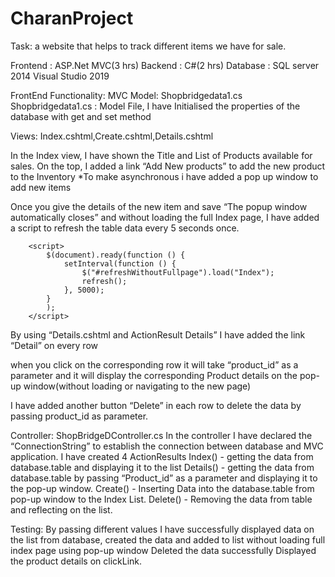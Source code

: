 # CharanProject
Task: a website that helps to track different items we have for sale.

Frontend : ASP.Net MVC(3 hrs)
Backend : C#(2 hrs)
Database : SQL server 2014
Visual Studio 2019

FrontEnd Functionality:
MVC
Model: Shopbridgedata1.cs
 Shopbridgedata1.cs : Model File, I have Initialised the properties of the database with get and set method

Views: Index.cshtml,Create.cshtml,Details.cshtml


In the Index view, I have shown the Title and List of Products available for sales.
On the top, I added a link “Add New products” to add the new product to the Inventory
*To make asynchronous i have added a pop up window to add new items


Once you give the details of the new item and save “The popup window automatically closes” and without loading the full Index page, I have added a script to refresh the table data every 5 seconds once.

<script src="~/Scripts/jquery-3.4.1.min.js"></script>
        <script>
            $(document).ready(function () {
                setInterval(function () {
                    $("#refreshWithoutFullpage").load("Index");
                    refresh();
                }, 5000);
            }
            );
        </script>

By using “Details.cshtml and ActionResult Details” I have added the link “Detail” on every row


 when you click on the corresponding row it will take “product_id” as a parameter and it will display the corresponding Product details on the pop-up window(without loading or navigating to the new page)


I have added another button “Delete” in each row to delete the data by passing product_id as parameter.

Controller: ShopBridgeDController.cs
In the controller I have declared the “ConnectionString” to establish the connection between database and MVC application.
I have created 4 ActionResults
Index() - getting the data from database.table and displaying it to the list
Details() - getting the data from database.table by passing “Product_id” as a parameter and displaying it to the pop-up window.
Create() - Inserting Data into the database.table from pop-up window to the Index List.
Delete() - Removing the data from table and reflecting on the list.

Testing: By passing different values I have successfully displayed data on the list from database, 
created the data and added to list without loading full index page using pop-up window
Deleted the data successfully
Displayed the product details on clickLink.

